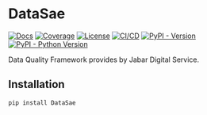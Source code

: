 <!--
This file is part of DataSae and is released under
the AGPL-3.0-only License: https://opensource.org/license/agpl-v3/
-->

# DataSae

[![Docs](https://img.shields.io/badge/Docs-blue)](https://jabardigitalservice.github.io/DataSae/)
[![Coverage](https://img.shields.io/endpoint?url=https://raw.githubusercontent.com/jabardigitalservice/DataSae/python-coverage-comment-action-data/endpoint.json&logoColor=black&labelColor=black)](https://htmlpreview.github.io/?https://github.com/jabardigitalservice/DataSae/blob/python-coverage-comment-action-data/htmlcov/index.html)
[![License](https://img.shields.io/github/license/jabardigitalservice/DataSae?logoColor=black&label=License&labelColor=black&color=green)](https://github.com/jabardigitalservice/DataSae/blob/main/LICENSE)
[![CI/CD](https://img.shields.io/github/actions/workflow/status/jabardigitalservice/DataSae/python.yaml?logo=GitHub&logoColor=white&label=CI%2FCD&labelColor=black&color=green)](https://github.com/jabardigitalservice/DataSae/actions/workflows/python.yaml)
[![PyPI - Version](https://img.shields.io/pypi/v/DataSae?logo=pypi&logoColor=white&label=PyPI&labelColor=blue&color=green)](https://pypi.org/project/DataSae/)
[![PyPI - Python Version](https://img.shields.io/pypi/pyversions/DataSae?logo=python&logoColor=white&label=Python&labelColor=blue&color=green)](https://pypi.org/project/DataSae/)

Data Quality Framework provides by Jabar Digital Service.

## Installation

```sh
pip install DataSae
```
